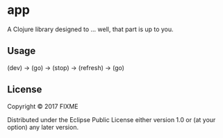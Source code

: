 # app

A Clojure library designed to ... well, that part is up to you.

## Usage

(dev) -> (go) -> (stop) -> (refresh) -> (go)

## License

Copyright © 2017 FIXME

Distributed under the Eclipse Public License either version 1.0 or (at
your option) any later version.
